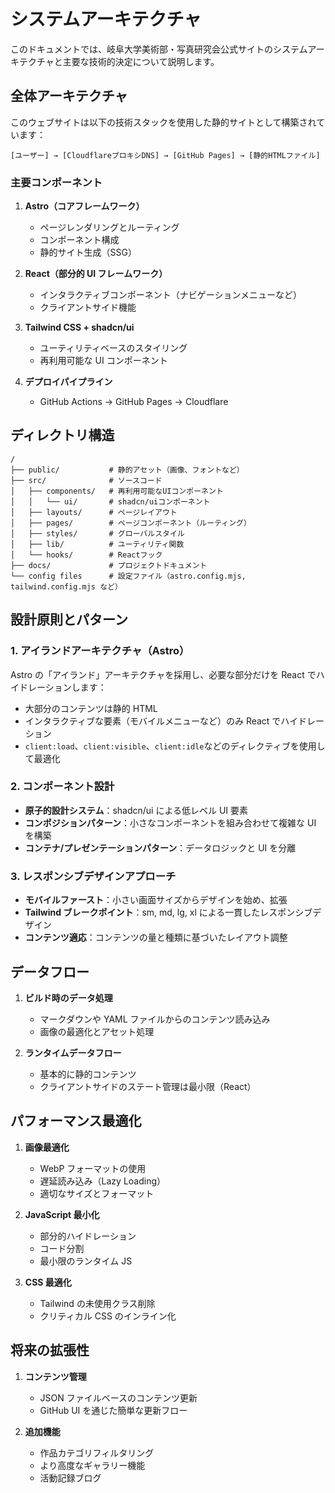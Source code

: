 # システムアーキテクチャ

このドキュメントでは、岐阜大学美術部・写真研究会公式サイトのシステムアーキテクチャと主要な技術的決定について説明します。

## 全体アーキテクチャ

このウェブサイトは以下の技術スタックを使用した静的サイトとして構築されています：

```
[ユーザー] → [CloudflareプロキシDNS] → [GitHub Pages] → [静的HTMLファイル]
```

### 主要コンポーネント

1. **Astro（コアフレームワーク）**

   - ページレンダリングとルーティング
   - コンポーネント構成
   - 静的サイト生成（SSG）

2. **React（部分的 UI フレームワーク）**

   - インタラクティブコンポーネント（ナビゲーションメニューなど）
   - クライアントサイド機能

3. **Tailwind CSS + shadcn/ui**

   - ユーティリティベースのスタイリング
   - 再利用可能な UI コンポーネント

4. **デプロイパイプライン**
   - GitHub Actions → GitHub Pages → Cloudflare

## ディレクトリ構造

```
/
├── public/           # 静的アセット（画像、フォントなど）
├── src/              # ソースコード
│   ├── components/   # 再利用可能なUIコンポーネント
│   │   └── ui/       # shadcn/uiコンポーネント
│   ├── layouts/      # ページレイアウト
│   ├── pages/        # ページコンポーネント（ルーティング）
│   ├── styles/       # グローバルスタイル
│   ├── lib/          # ユーティリティ関数
│   └── hooks/        # Reactフック
├── docs/             # プロジェクトドキュメント
└── config files      # 設定ファイル（astro.config.mjs, tailwind.config.mjs など）
```

## 設計原則とパターン

### 1. アイランドアーキテクチャ（Astro）

Astro の「アイランド」アーキテクチャを採用し、必要な部分だけを React でハイドレーションします：

- 大部分のコンテンツは静的 HTML
- インタラクティブな要素（モバイルメニューなど）のみ React でハイドレーション
- `client:load`、`client:visible`、`client:idle`などのディレクティブを使用して最適化

### 2. コンポーネント設計

- **原子的設計システム**：shadcn/ui による低レベル UI 要素
- **コンポジションパターン**：小さなコンポーネントを組み合わせて複雑な UI を構築
- **コンテナ/プレゼンテーションパターン**：データロジックと UI を分離

### 3. レスポンシブデザインアプローチ

- **モバイルファースト**：小さい画面サイズからデザインを始め、拡張
- **Tailwind ブレークポイント**：sm, md, lg, xl による一貫したレスポンシブデザイン
- **コンテンツ適応**：コンテンツの量と種類に基づいたレイアウト調整

## データフロー

1. **ビルド時のデータ処理**

   - マークダウンや YAML ファイルからのコンテンツ読み込み
   - 画像の最適化とアセット処理

2. **ランタイムデータフロー**
   - 基本的に静的コンテンツ
   - クライアントサイドのステート管理は最小限（React）

## パフォーマンス最適化

1. **画像最適化**

   - WebP フォーマットの使用
   - 遅延読み込み（Lazy Loading）
   - 適切なサイズとフォーマット

2. **JavaScript 最小化**

   - 部分的ハイドレーション
   - コード分割
   - 最小限のランタイム JS

3. **CSS 最適化**
   - Tailwind の未使用クラス削除
   - クリティカル CSS のインライン化

## 将来の拡張性

1. **コンテンツ管理**

   - JSON ファイルベースのコンテンツ更新
   - GitHub UI を通じた簡単な更新フロー

2. **追加機能**
   - 作品カテゴリフィルタリング
   - より高度なギャラリー機能
   - 活動記録ブログ
